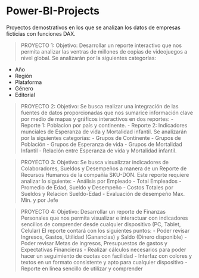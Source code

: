 # Power-BI-Projects
Proyectos demostrativos en los que se analizan los datos de empresas ficticias con funciones DAX.

> PROYECTO 1:
  Objetivo:
  Desarrollar un reporte interactivo que nos permita analizar las ventras de millones de copias de videojuegos a nivel global.
  Se analizarán por la siguientes categorías:
  - Año
  - Región
  - Plataforma
  - Género
  - Editorial

> PROYECTO 2:
    Objetivo:
      Se busca realizar una integración de las fuentes de datos proporcionadas que nos sumarice información clave por medio de mapas y gráficos interactivos en dos reportes:
      - Reporte 1: Poblacion por país y continente.
      - Reporte 2: Indicadores munciales de Esperanza de vida y Mortalidad infantil.
      Se analizarán por la siguientes categorías:
      - Grupos de Continente
      - Grupos de Población
      - Grupos de Esperanza de vida
      - Grupos de Mortalidad Infantil
      - Relación entre Esperanza de vida y Mortalidad infantil.

> PROYECTO 3:
    Objetivo:
      Se busca visualizzar indicadores de Colaboradores, Sueldos y Desempeños a manera de un Reporte de Recursos Humanos de la compañía SKU-DON.
      Este reporte requiere analizar lo siguiente:
      - Análisis por Empleado
      - Total Empleados
      - Promedio de Edad, Sueldo y Desempeño
      - Costos Totales por Sueldos y Relacion Sueldo-Edad
      - Evaluación de desempeño Max. Min. y por Jefe

> PROYECTO 4:
    Objetivo:
      Desarrollar un reporte de Finanzas Personales que nos permita visualizar e interactuar con indicadores sencillos de comprender desde cualquier dispositivo (PC, Tablet, Celular)
      El reporte contará con los siguientes puntos:
      - Poder revisar Ingresos, Gastos, Utilidad (Ganancias) y Saldo (Dinero disponible)
      - Poder revisar Metas de ingresos, Presupuestos de gastos y Expectativas Financieras
      - Realizar cálculos necesarios para poder hacer un seguimiento de cuotas con facilidad
      - Interfaz con colores y textos en un formato consistente y apto para cualquier dispositivo
      - Reporte en línea sencillo de utilizar y comprender
